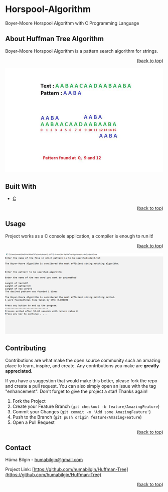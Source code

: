 # Horspool-Algorithm
Boyer-Moore Horspool Algorithm with C Programming Language


<div id="top"></div> 



<!-- ABOUT THE PROJECT -->
## About Huffman Tree Algorithm

Boyer-Moore Horspool Algorithm is a pattern search algorithm for strings.

<p align="right">(<a href="#top">back to top</a>)</p>

![bayermoore][bayermoore]

## Built With

* [C](https://docs.microsoft.com/en-us/cpp/c-language/?view=msvc-170)


<p align="right">(<a href="#top">back to top</a>)</p>


## Usage
Project works as a C console application, a compiler is enough to run it!


<p align="right">(<a href="#top">back to top</a>)</p>

![Usage Example][usage]


## Contributing

Contributions are what make the open source community such an amazing place to learn, inspire, and create. Any contributions you make are **greatly appreciated**.

If you have a suggestion that would make this better, please fork the repo and create a pull request. You can also simply open an issue with the tag "enhancement".
Don't forget to give the project a star! Thanks again!

1. Fork the Project
2. Create your Feature Branch (`git checkout -b feature/AmazingFeature`)
3. Commit your Changes (`git commit -m 'Add some AmazingFeature'`)
4. Push to the Branch (`git push origin feature/AmazingFeature`)
5. Open a Pull Request

<p align="right">(<a href="#top">back to top</a>)</p>



<!-- CONTACT -->
## Contact

Hüma Bilgin - humabilgin@gmail.com

Project Link: [https://github.com/humabilgin/Huffman-Tree](https://github.com/humabilgin/Huffman-Tree)

<p align="right">(<a href="#top">back to top</a>)</p>




<!-- MARKDOWN LINKS & IMAGES -->
[bayermoore]: https://github.com/humabilgin/Horspool-Algorithm/blob/main/bayermoore.jpg
[usage]: https://github.com/humabilgin/Horspool-Algorithm/blob/main/usage.PNG
